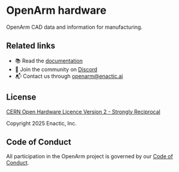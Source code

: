 # OpenArm hardware

OpenArm CAD data and information for manufacturing.

## Related links

* 📚 Read the [documentation](https://docs.openarm.dev/hardware/)
* 💬 Join the community on [Discord](https://discord.gg/tpnKxHuJY3)
* 📬 Contact us through <openarm@enactic.ai>

## License

[CERN Open Hardware Licence Version 2 - Strongly Reciprocal](LICENSE.txt)

Copyright 2025 Enactic, Inc.

## Code of Conduct

All participation in the OpenArm project is governed by our [Code of Conduct](CODE_OF_CONDUCT.md).
